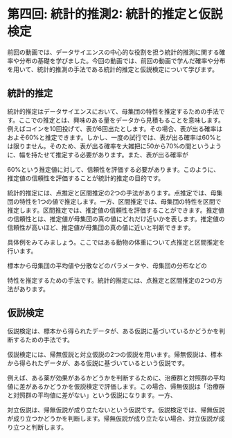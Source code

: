 第四回: 統計的推測2: 統計的推定と仮説検定
===============

前回の動画では、データサイエンスの中心的な役割を担う統計的推測に関する確率や分布の基礎を学びました。今回の動画では、前回の動画で学んだ確率や分布を用いて、統計的推測の手法である統計的推定と仮説検定について学びます。

## 統計的推定

統計的推定はデータサイエンスにおいて、母集団の特性を推定するための手法です。ここでの推定とは、興味のある量をデータから見積もることを意味します。例えばコインを10回投げて、表が6回出たとします。その場合、表が出る確率はおよそ60%と推定できます。しかし、一度の試行では、表が出る確率は60%とは限りません。そのため、表が出る確率を大雑把に50から70%の間というように、幅を持たせて推定する必要があります。また、表が出る確率が

60%という推定値に対して、信頼性を評価する必要があります。このように、推定値の信頼性を評価することが統計的推定の目的です。




統計的推定には、点推定と区間推定の2つの手法があります。点推定では、母集団の特性を1つの値で推定します。一方、区間推定では、母集団の特性を区間で推定します。区間推定では、推定値の信頼性を評価することができます。推定値の信頼性とは、推定値が母集団の真の値にどれだけ近いかを表します。推定値の信頼性が高いほど、推定値が母集団の真の値に近いと判断できます。

具体例をみてみましょう。ここではある動物の体重について点推定と区間推定を行います。


標本から母集団の平均値や分散などのパラメータや、母集団の分布などの

特性を推定するための手法です。統計的推定には、点推定と区間推定の2つの方法があります。



## 仮説検定

仮説検定は、標本から得られたデータが、ある仮説に基づいているかどうかを判断するための手法です。

仮説検定には、帰無仮説と対立仮説の2つの仮説を用います。帰無仮説は、標本から得られたデータが、ある仮説に基づいているという仮説です。

例えば、ある薬が効果があるかどうかを判断するために、治療群と対照群の平均値に差があるかどうかを仮説検定で評価します。この場合、帰無仮説は「治療群と対照群の平均値に差がない」という仮説になります。一方、


対立仮説は、帰無仮説が成り立たないという仮説です。仮説検定では、帰無仮説が成り立つかどうかを判断します。帰無仮説が成り立たない場合、対立仮説が成り立つと判断します。